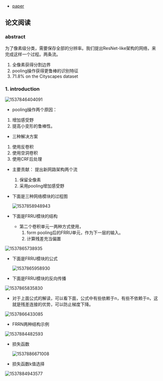 * [paper](paper/2017-Full-Resolution%20Residual%20Networks%20for%20Semantic%20Segmentation%20in%20Street%20Scenes.pdf)


## 论文阅读

### abstract

为了像素级分类，需要保存全部的分辨率。我们提出ResNet-like架构的网络，来完成这样一个过程。两条流。
1. 全像素获得分割边界
2. pooling操作获得更鲁棒的识别特征
3. 71.8% on the Cityscapes dataset 

### 1. introduction

![1537846404091](readme\FRRUs_example_output_and_abstract_structure.png)

* pooling操作两个原因：

1. 增加感受野
2. 提高小变形的鲁棒性。

* 三种解决方案

1. 使用反卷积
2. 使用空洞卷积
3. 使用CRF后处理

* 主要贡献： 提出新网路架构两个流

  1. 保留全像素
  2. 采用pooling增加感受野

* 下面是三种网络模块的过程图

  ![1537858948943](readme\FRRUs_网络表达图.png)

* 下面是FRRU模块的结构
  * 第二个卷积单元一两种方式使用，
    1.  form pooling后的FRRU单元，作为下一层的输入。
    2.  计算残差充当偏置

![1537865738935](readme\FRRUs_模块.png)

* 下面是FRRU模块的公式

  ![1537865958930](readme\FRRUs_模块对应的公式2.png)

* 下面是FRRU模块的反向传播

![1537865835830](readme\FRRUs_模块对应的公式.png)

* 对于上面公式的解读，可以看下面，公式中有些依赖于n，有些不依赖于n，这就是残差连接的优势，可以防止梯度下降。

![1537866433085](readme\FRRUs_模块反向传播公式解释.png)

* FRRN两种结构示例

![1537884482593](readme\FRRUs_两种架构.png)

* 损失函数

  ![1537886671008](readme\FRRUs_损失函数.png)

* 损失函数k值选择



![1537884943577](G:\AI\FCN\Semantic_Segmentation_Review\readme\FRRUs_损失函数的K的选择.png)


